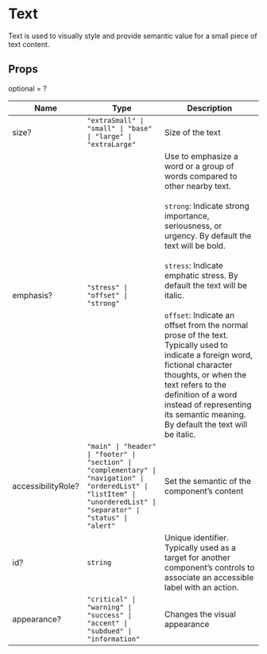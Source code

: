 # Text

Text is used to visually style and provide semantic value for a small piece of text
content.

## Props
optional = ?

| Name | Type | Description |
| --- | --- | --- |
| size? | <code>"extraSmall" &#124; "small" &#124; "base" &#124; "large" &#124; "extraLarge"</code> | Size of the text  |
| emphasis? | <code>"stress" &#124; "offset" &#124; "strong"</code> | Use to emphasize a word or a group of words compared to other nearby text.<br /><br />`strong`: Indicate strong importance, seriousness, or urgency. By default the text will be bold.<br /><br />`stress`: Indicate emphatic stress. By default the text will be italic.<br /><br />`offset`: Indicate an offset from the normal prose of the text. Typically used to indicate a foreign word, fictional character thoughts, or when the text refers to the definition of a word instead of representing its semantic meaning. By default the text will be italic.  |
| accessibilityRole? | <code>"main" &#124; "header" &#124; "footer" &#124; "section" &#124; "complementary" &#124; "navigation" &#124; "orderedList" &#124; "listItem" &#124; "unorderedList" &#124; "separator" &#124; "status" &#124; "alert"</code> | Set the semantic of the component’s content  |
| id? | <code>string</code> | Unique identifier. Typically used as a target for another component’s controls to associate an accessible label with an action.  |
| appearance? | <code>"critical" &#124; "warning" &#124; "success" &#124; "accent" &#124; "subdued" &#124; "information"</code> | Changes the visual appearance  |
